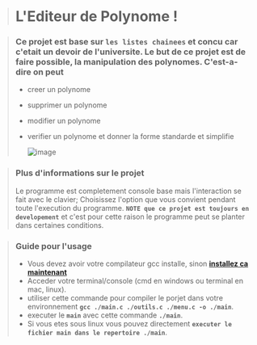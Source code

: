 > # L'Editeur de Polynome \!

> ### Ce projet est base sur **``les listes chainees``** et concu car c'etait un devoir de l'universite. Le but de ce projet est de faire possible, la manipulation des polynomes. C'est-a-dire on peut
>
>   - creer un polynome
>   - supprimer un polynome
>   - modifier un polynome
>   - verifier un polynome et donner la forme standarde et simplifie
>
>     ![image](https://i.ibb.co/zh5JtGXG/Screenshot-from-2025-03-10-10-30-50.png)

> ### Plus d'informations sur le projet
>   Le programme est completement console base mais l'interaction se fait avec le clavier; Choisissez l'option que vous convient pendant toute l'execution du programme. **``NOTE que ce projet est toujours en developement``** et c'est pour cette raison le programme peut se planter dans certaines conditions. 

> ### Guide pour l'usage
>   - Vous devez avoir votre compilateur gcc installe, sinon **[installez ca maintenant](https://www.msys2.org/)**
>   - Acceder votre terminal/console (cmd en windows ou terminal en mac, linux).
>   - utiliser cette commande pour compiler le porjet dans votre environnement **``gcc ./main.c ./outils.c ./menu.c -o ./main``**.  
>   - executer le **``main``** avec cette commande **``./main``**. 
>   - Si vous etes sous linux vous pouvez directement **``executer le fichier main dans le repertoire ./main``**.
